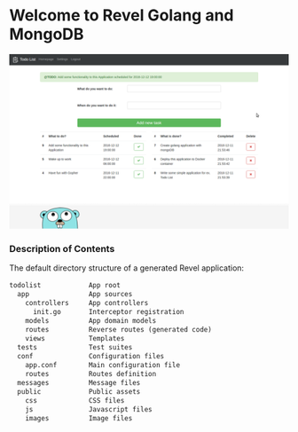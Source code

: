 # Welcome to Revel Golang and MongoDB

![alt tag](https://raw.githubusercontent.com/tulik/golang-revel-todolist/master/public/img/Screenshot.png)


### Description of Contents

The default directory structure of a generated Revel application:

    todolist            App root
      app               App sources
        controllers     App controllers
          init.go       Interceptor registration
        models          App domain models
        routes          Reverse routes (generated code)
        views           Templates
      tests             Test suites
      conf              Configuration files
        app.conf        Main configuration file
        routes          Routes definition
      messages          Message files
      public            Public assets
        css             CSS files
        js              Javascript files
        images          Image files
